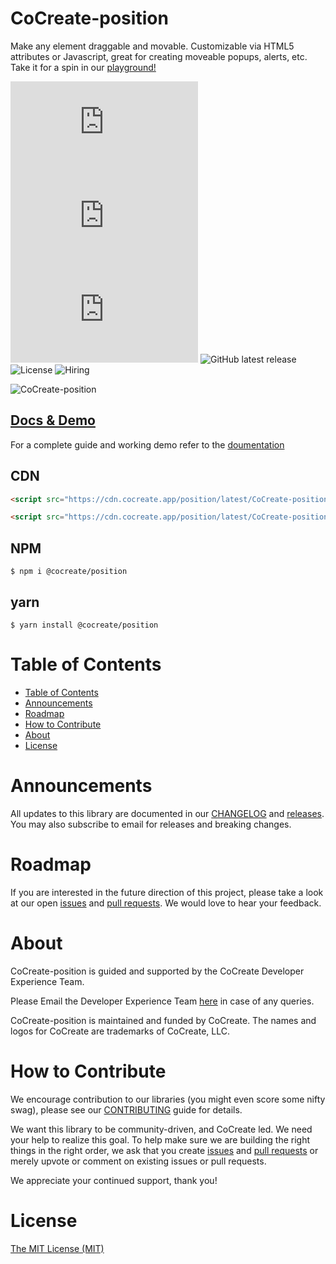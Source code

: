 # CoCreate-position

Make any element draggable and movable. Customizable via HTML5 attributes or Javascript, great for creating moveable popups, alerts, etc. Take it for a spin in our [playground!](https://cocreate.app/docs/position)

![minified](https://img.badgesize.io/https://cdn.cocreate.app/position/latest/CoCreate-position.min.js?style=flat-square&label=minified&color=orange)
![gzip](https://img.badgesize.io/https://cdn.cocreate.app/position/latest/CoCreate-position.min.js?compression=gzip&style=flat-square&label=gzip&color=yellow)
![brotli](https://img.badgesize.io/https://cdn.cocreate.app/position/latest/CoCreate-position.min.js?compression=brotli&style=flat-square&label=brotli)
![GitHub latest release](https://img.shields.io/github/v/release/CoCreate-app/CoCreate-position?style=flat-square)
![License](https://img.shields.io/github/license/CoCreate-app/CoCreate-position?style=flat-square)
![Hiring](https://img.shields.io/static/v1?style=flat-square&label=&message=Hiring&color=blueviolet)

![CoCreate-position](https://cdn.cocreate.app/docs/CoCreate-position.gif)

## [Docs & Demo](https://cocreate.app/docs/position)

For a complete guide and working demo refer to the [doumentation](https://cocreate.app/docs/position)

## CDN

```html
<script src="https://cdn.cocreate.app/position/latest/CoCreate-position.min.js"></script>
```

```html
<script src="https://cdn.cocreate.app/position/latest/CoCreate-position.min.css"></script>
```

## NPM

```shell
$ npm i @cocreate/position
```

## yarn

```shell
$ yarn install @cocreate/position
```

# Table of Contents

- [Table of Contents](#table-of-contents)
- [Announcements](#announcements)
- [Roadmap](#roadmap)
- [How to Contribute](#how-to-contribute)
- [About](#about)
- [License](#license)

<a name="announcements"></a>

# Announcements

All updates to this library are documented in our [CHANGELOG](https://github.com/CoCreate-app/CoCreate-position/blob/master/CHANGELOG.md) and [releases](https://github.com/CoCreate-app/CoCreate-position/releases). You may also subscribe to email for releases and breaking changes.

<a name="roadmap"></a>

# Roadmap

If you are interested in the future direction of this project, please take a look at our open [issues](https://github.com/CoCreate-app/CoCreate-position/issues) and [pull requests](https://github.com/CoCreate-app/CoCreate-position/pulls). We would love to hear your feedback.

<a name="about"></a>

# About

CoCreate-position is guided and supported by the CoCreate Developer Experience Team.

Please Email the Developer Experience Team [here](mailto:develop@cocreate.app) in case of any queries.

CoCreate-position is maintained and funded by CoCreate. The names and logos for CoCreate are trademarks of CoCreate, LLC.

<a name="contribute"></a>

# How to Contribute

We encourage contribution to our libraries (you might even score some nifty swag), please see our [CONTRIBUTING](https://github.com/CoCreate-app/CoCreate-position/blob/master/CONTRIBUTING.md) guide for details.

We want this library to be community-driven, and CoCreate led. We need your help to realize this goal. To help make sure we are building the right things in the right order, we ask that you create [issues](https://github.com/CoCreate-app/CoCreate-position/issues) and [pull requests](https://github.com/CoCreate-app/CoCreate-position/pulls) or merely upvote or comment on existing issues or pull requests.

We appreciate your continued support, thank you!


<a name="license"></a>
# License

[The MIT License (MIT)](https://github.com/CoCreate-app/CoCreate-position/blob/master/LICENSE)
